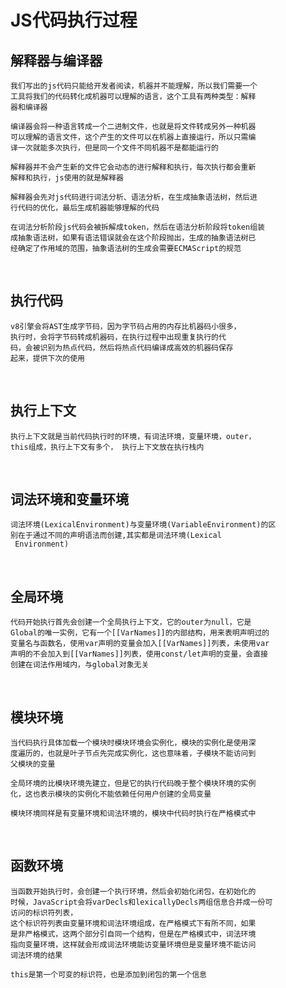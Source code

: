 # JS代码执行过程


## 解释器与编译器

    我们写出的js代码只能给开发者阅读，机器并不能理解，所以我们需要一个
    工具将我们的代码转化成机器可以理解的语言，这个工具有两种类型：解释
    器和编译器

    编译器会将一种语言转成一个二进制文件，也就是将文件转成另外一种机器
    可以理解的语言文件，这个产生的文件可以在机器上直接运行，所以只需编
    译一次就能多次执行，但是同一个文件不同机器不是都能运行的

    解释器并不会产生新的文件它会动态的进行解释和执行，每次执行都会重新
    解释和执行，js使用的就是解释器

    解释器会先对js代码进行词法分析、语法分析，在生成抽象语法树，然后进
    行代码的优化，最后生成机器能够理解的代码

    在词法分析阶段js代码会被拆解成token，然后在语法分析阶段将token组装
    成抽象语法树，如果有语法错误就会在这个阶段抛出，生成的抽象语法树已
    经确定了作用域的范围，抽象语法树的生成会需要ECMAScript的规范

<br/>

## 执行代码

    v8引擎会将AST生成字节码，因为字节码占用的内存比机器码小很多，
    执行时，会将字节码转成机器码，在执行过程中出现重复执行的代
    码，会被识别为热点代码，然后将热点代码编译成高效的机器码保存
    起来，提供下次的使用

<br/>

## 执行上下文

    执行上下文就是当前代码执行时的环境，有词法环境，变量环境，outer，
    this组成，执行上下文有多个， 执行上下文放在执行栈内

<br/>

## 词法环境和变量环境

    词法环境(LexicalEnvironment)与变量环境(VariableEnvironment)的区
    别在于通过不同的声明语法而创建,其实都是词法环境(Lexical
     Environment)

<br/>

## 全局环境

    代码开始执行首先会创建一个全局执行上下文，它的outer为null，它是
    Global的唯一实例，它有一个[[VarNames]]的内部结构，用来表明声明过的
    变量名与函数名，使用var声明的变量会加入[[VarNames]]列表，未使用var
    声明的不会加入到[[VarNames]]列表，使用const/let声明的变量，会直接
    创建在词法作用域内，与global对象无关

<br/>

## 模块环境

    当代码执行具体加载一个模块时模块环境会实例化，模块的实例化是使用深
    度遍历的，也就是叶子节点先完成实例化，这也意味着，子模块不能访问到
    父模块的变量

    全局环境的比模块环境先建立，但是它的执行代码晚于整个模块环境的实例
    化，这也表示模块的实例化不能依赖任何用户创建的全局变量

    模块环境同样是有变量环境和词法环境的，模块中代码时执行在严格模式中

<br/>


## 函数环境

    当函数开始执行时，会创建一个执行环境，然后会初始化闭包，在初始化的
    时候，JavaScript会将varDecls和lexicallyDecls两组信息合并成一份可
    访问的标识符列表，
    这个标识符列表由变量环境和词法环境组成，在严格模式下有所不同，如果
    是非严格模式，这两个部分引自同一个结构，但是在严格模式中，词法环境
    指向变量环境，这样就会形成词法环境能访变量环境但是变量环境不能访问
    词法环境的结果

    this是第一个可变的标识符，也是添加到闭包的第一个信息

    


    